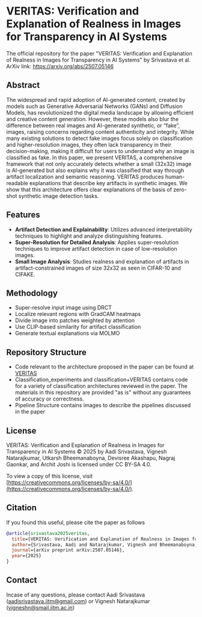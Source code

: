 # VERITAS: Verification and Explanation of Realness in Images for Transparency in AI Systems
The official repository for the paper "VERITAS: Verification and Explanation of Realness in Images for Transparency in AI Systems" by Srivastava et al.   
ArXiv link: https://arxiv.org/abs/2507.05146

## Abstract
The widespread and rapid adoption of AI-generated content, created by models such as Generative Adversarial Networks (GANs) and Diffusion Models, has revolutionized the digital media landscape by allowing efficient and creative content generation. However, these models also blur the difference between real images and AI-generated synthetic, or “fake”, images, raising concerns regarding content authenticity and integrity. While many existing solutions to detect fake images focus solely on classification and higher-resolution images, they often lack transparency in their decision-making, making it difficult for users to understand why an image is classified as fake. In this paper, we present VERITAS, a comprehensive framework that not only accurately detects whether a small
(32x32) image is AI-generated but also explains why it was classified that way through artifact localization and semantic reasoning. VERITAS produces human-readable explanations that describe key artifacts in synthetic images. We show that this architecture offers clear explanations of the
basis of zero-shot synthetic image detection tasks. 

## Features
- **Artifact Detection and Explainability**: Utilizes advanced interpretability techniques to highlight and analyze distinguishing features.
- **Super-Resolution for Detailed Analysis**: Applies super-resolution techniques to improve artifact detection in case of low-resolution images.
- **Small Image Analysis**: Studies realness and explanation of artifacts in artifact-constrained images of size 32x32 as seen in CIFAR-10 and CIFAKE. 

## Methodology
-  Super-resolve input image using DRCT
-  Localize relevant regions with GradCAM heatmaps
-  Divide image into patches weighted by attention
-  Use CLIP-based similarity for artifact classification
-  Generate textual explanations via MOLMO

## Repository Structure
- Code relevant to the architecture proposed in the paper can be found at [VERITAS](VERITAS_pipeline_notebooks)
- Classification_experiments and classification+VERITAS contains code for a variety of classification architectures reviewed in the paper. The materials in this repository are provided "as is" without any guarantees of accuracy or correctness.
- Pipeline Structure contains images to describe the pipelines discussed in the paper


## License
VERITAS: Verification and Explanation of Realness in Images for Transparency in AI Systems © 2025 by Aadi Srivastava, Vignesh Natarajkumar, Utkarsh Bheemanaboyna, Devisree Akashapu, Nagraj Gaonkar, and Archit Joshi is licensed under CC BY-SA 4.0. 

To view a copy of this license, visit [https://creativecommons.org/licenses/by-sa/4.0/](https://creativecommons.org/licenses/by-sa/4.0/).

## Citation
If you found this useful, please cite the paper as follows

```bibtex
@article{srivastava2025veritas,
  title={VERITAS: Verification and Explanation of Realness in Images for Transparency in AI Systems},
  author={Srivastava, Aadi and Natarajkumar, Vignesh and Bheemanaboyna, Utkarsh and Akashapu, Devisree and Gaonkar, Nagraj and Joshi, Archit},
  journal={arXiv preprint arXiv:2507.05146},
  year={2025}
}
```

## Contact
Incase of any questions, please contact Aadi Srivastava (aadisrivastava.iitm@gmail.com) or Vignesh Natarajkumar (vigneshn@smail.iitm.ac.in)





